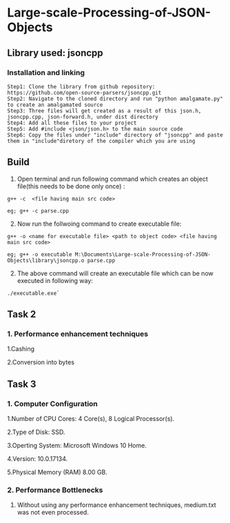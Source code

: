# Large-scale-Processing-of-JSON-Objects

## Library used: jsoncpp
### Installation and linking 
```
Step1: Clone the library from github repository: https://github.com/open-source-parsers/jsoncpp.git
Step2: Navigate to the cloned directory and run "python amalgamate.py" to create an amalgamated source
Step3: Three files will get created as a result of this json.h, jsoncpp.cpp, json-forward.h, under dist directory
Step4: Add all these files to your project 
Step5: Add #include <json/json.h> to the main source code 
Step6: Copy the files under "include" directory of "jsoncpp" and paste them in "include"diretory of the compiler which you are using  
```
## Build
1. Open terminal and run following command which creates an object file(this needs to be done only once) :

````
g++ -c  <file having main src code>

eg; g++ -c parse.cpp

````
2. Now run the follwoing command to create executable file:

````
g++ -o <name for executable file> <path to object code> <file having main src code>

eg; g++ -o executable M:\Documents\Large-scale-Processing-of-JSON-Objects\library\jsoncpp.o parse.cpp

````
2. The above command will create an executable file which can be now executed in following way:

````
./executable.exe`

````

## Task 2
### 1. Performance enhancement techniques
1.Cashing

2.Conversion into bytes

## Task 3
### 1. Computer Configuration
1.Number of CPU Cores:  4 Core(s), 8 Logical Processor(s).

2.Type of Disk: SSD.

3.Operting System: Microsoft Windows 10 Home. 

4.Version:	10.0.17134.

5.Physical Memory (RAM)	8.00 GB.


### 2. Performance Bottlenecks
1. Without using any performance enhancement techniques, medium.txt was not even processed.



